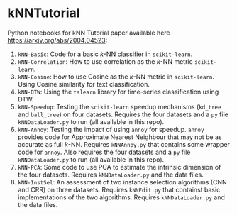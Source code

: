 # kNNTutorial
Python notebooks for kNN Tutorial paper available here https://arxiv.org/abs/2004.04523:
1. `kNN-Basic`: Code for a basic *k*-NN classifier in `scikit-learn`.
2. `kNN-Correlation`: How to use correlation as the *k*-NN metric `scikit-learn`.
3. `kNN-Cosine`: How to use Cosine as the *k*-NN metric in `scikit-learn`. Using Cosine similarity for text classification. 
4. `kNN-DTW`: Using the `tslearn` library for time-series classification using DTW.
5. `kNN-Speedup`: Testing the `scikit-learn` speedup mechanisms (`kd_tree` and `ball_tree`) on four datasets. Requires the four datasets and a `py` file `kNNDataLoader.py` to run (all available in this repo). 
6. `kNN-Annoy`: Testing the impact of using `annoy` for speedup. `annoy` provides code for Approximate Nearest Neighbour that may not be as accurate as full *k*-NN. Requires `kNNAnnoy.py` that contains some wrapper code for `annoy`. Also requires the four datasets and a `py` file `kNNDataLoader.py` to run (all available in this repo). 
7. `kNN-PCA`: Some code to use PCA to estimate the intrinsic dimension of the four datasets. Requires `kNNDataLoader.py` and the data files. 
8. `kNN-InstSel`: An assessment of two instance selection algorithms (CNN and CRR) on three datasets. Requires `kNNEdit.py` that containst basic implementations of the two algorithms. Requires `kNNDataLoader.py` and the data files. 
